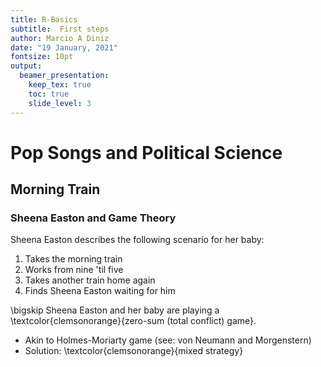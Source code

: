 ```yaml
---
title: R-Basics
subtitle:  First steps
author: Marcio A Diniz
date: "19 January, 2021"
fontsize: 10pt
output:
  beamer_presentation:
    keep_tex: true
    toc: true
    slide_level: 3
---
```


# Pop Songs and Political Science
## Morning Train

### Sheena Easton and Game Theory

Sheena Easton describes the following scenario for her baby:

1. Takes the morning train
2. Works from nine 'til five
3. Takes another train home again
4. Finds Sheena Easton waiting for him

\bigskip Sheena Easton and her baby are playing a \textcolor{clemsonorange}{zero-sum (total conflict) game}.

- Akin to Holmes-Moriarty game (see: von Neumann and Morgenstern)
- Solution: \textcolor{clemsonorange}{mixed strategy}

